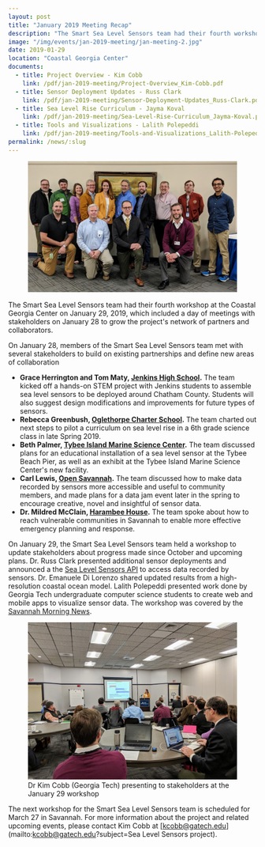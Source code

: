 ```yaml
---
layout: post
title: "January 2019 Meeting Recap"
description: "The Smart Sea Level Sensors team had their fourth workshop at the Coastal Georgia Center on January 29, 2019, which included a day of meetings with stakeholders on January 28 to grow the project's network of partners and collaborators."
image: "/img/events/jan-2019-meeting/jan-meeting-2.jpg"
date: 2019-01-29
location: "Coastal Georgia Center"
documents:
  - title: Project Overview - Kim Cobb
    link: /pdf/jan-2019-meeting/Project-Overview_Kim-Cobb.pdf
  - title: Sensor Deployment Updates - Russ Clark
    link: /pdf/jan-2019-meeting/Sensor-Deployment-Updates_Russ-Clark.pdf
  - title: Sea Level Rise Curriculum - Jayma Koval
    link: /pdf/jan-2019-meeting/Sea-Level-Rise-Curriculum_Jayma-Koval.pdf
  - title: Tools and Visualizations - Lalith Polepeddi
    link: /pdf/jan-2019-meeting/Tools-and-Visualizations_Lalith-Polepeddi.pdf
permalink: /news/:slug
---
```


<figure class="figure">
  <img class="img-fluid" src="/img/events/jan-2019-meeting/jan-meeting-2.jpg" alt="Participants of the Jan 29 meeting in Savannah, GA">
</figure>

The Smart Sea Level Sensors team had their fourth workshop at the Coastal Georgia Center on January 29, 2019, which included a day of meetings with stakeholders on January 28 to grow the project's network of partners and collaborators.

On January 28, members of the Smart Sea Level Sensors team met with several stakeholders to build on existing partnerships and define new areas of collaboration
* **Grace Herrington and Tom Maty, [Jenkins High School](https://en.wikipedia.org/wiki/Jenkins_High_School).** The team kicked off a hands-on STEM project with Jenkins students to assemble sea level sensors to be deployed around Chatham County. Students will also suggest design modifications and improvements for future types of sensors.
* **Rebecca Greenbush, [Oglethorpe Charter School](http://www.oglethorpecharter.org/).** The team charted out next steps to pilot a curriculum on sea level rise in a 6th grade science class in late Spring 2019.
* **Beth Palmer, [Tybee Island Marine Science Center](https://www.tybeemarinescience.org/).** The team discussed plans for an educational installation of a sea level sensor at the Tybee Beach Pier, as well as an exhibit at the Tybee Island Marine Science Center's new facility.
* **Carl Lewis, [Open Savannah](https://opensavannah.org/).** The team discussed how to make data recorded by sensors more accessible and useful to community members, and made plans for a data jam event later in the spring to encourage creative, novel and insightful of sensor data.
* **Dr. Mildred McClain, [Harambee House](https://www.theharambeehouse.net/).** The team spoke about how to reach vulnerable communities in Savannah to enable more effective emergency planning and response.

On January 29, the Smart Sea Level Sensors team held a workshop to update stakeholders about progress made since October and upcoming plans. Dr. Russ Clark presented additional sensor deployments and announced a the [Sea Level Sensors API](https://dev.sealevelsensors.org/) to access data recorded by sensors. Dr. Emanuele Di Lorenzo shared updated results from a high-resolution coastal ocean model. Lalith Polepeddi presented work done by Georgia Tech undergraduate computer science students to create web and mobile apps to visualize sensor data. The workshop was covered by the [Savannah Morning News](https://www.savannahnow.com/news/20190130/chatham-county-sea-level-sensor-project-seeks-input).

<figure class="figure">
  <img class="img-fluid" src="/img/events/jan-2019-meeting/jan-meeting-1.jpg" alt="Participants of the Jan 29 meeting in Savannah, GA">
  <figcaption class="figure-caption">Dr Kim Cobb (Georgia Tech) presenting to stakeholders at the January 29 workshop</figcaption>
</figure>

The next workshop for the Smart Sea Level Sensors team is scheduled for March 27 in Savannah. For more information about the project and related upcoming events, please contact  Kim Cobb at [kcobb@gatech.edu](mailto:kcobb@gatech.edu?subject=Sea Level Sensors project).